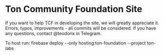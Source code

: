# Ton Community Foundation Site
If you want to help TCF in developing the site, we will greatly appreciate it. Errors, typos, improvements - all commits will be considered.
If you have any questions, contact @teodorix in Telegram.

To host run: firebase deploy --only hosting:ton-foundation --project ton-labs
